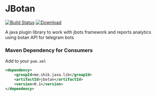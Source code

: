# JBotan
[![Build Status](https://travis-ci.org/shibme/jbotan.svg)](https://travis-ci.org/shibme/jbotan)
[![Download](https://api.bintray.com/packages/shibme/maven/jbotan/images/download.svg)](https://bintray.com/shibme/maven/jbotan/_latestVersion)

A java plugin library to work with jbots framework and reports analytics using botan API for telegram bots

### Maven Dependency for Consumers
Add to your `pom.xml`
```xml
<dependency>
	<groupId>me.shib.java.lib</groupId>
	<artifactId>jbotan</artifactId>
	<version>0.1</version>
</dependency>
```